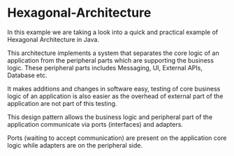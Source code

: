 # Hexagonal-Architecture
In this example we are taking a look into a quick and practical example of Hexagonal Architecture in Java.

This architecture implements a system that separates the core logic of an application from the peripheral parts which are supporting the business logic. These peripheral parts includes Messaging, UI, External APIs, Database etc.

It makes additions and changes in software easy, testing of core business logic of an application is also easier as the overhead of external part of the application are not part of this testing.

This design pattern allows the business logic and peripheral part of the application communicate via ports (interfaces) and adapters.

Ports (waiting to accept communication) are present on the application core logic while adapters are on the peripheral side.
